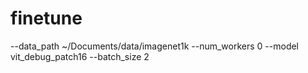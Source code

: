 # finetune
--data_path ~/Documents/data/imagenet1k --num_workers 0 --model vit_debug_patch16 --batch_size 2
